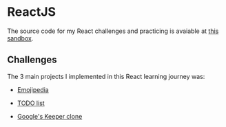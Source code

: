 # ReactJS

The source code for my React challenges and practicing is avaiable at [this sandbox](https://codesandbox.io/dashboard/sandboxes/Web%20Development%20Bootcamp%20-%20ReactJS?workspace=a75e40b5-7794-49a2-9689-4918893591b4).

## Challenges

The 3 main projects I implemented in this React learning journey was:

- [Emojipedia](https://codesandbox.io/s/emojipedia-finished-pdz4hx)

- [TODO list](https://codesandbox.io/s/todo-list-finished-js8qhy)

- [Google's Keeper clone](https://codesandbox.io/s/keeper-part-3-finished-2h1zhn)
